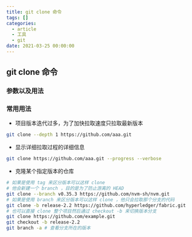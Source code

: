 ```yaml
---
title: git clone 命令
tags: []
categories:
  - article
  - 工具
  - git
date: 2021-03-25 00:00:00
---
```


## git clone 命令

### 参数以及用法

### 常用用法

- 项目版本迭代过多，为了加快拉取速度只拉取最新版本

```BASH
git clone --depth 1 https://github.com/aaa.git
```

- 显示详细拉取过程的详细信息

```BASH
git clone https://github.com/aaa.git --progress --verbose
```

- 克隆某个指定版本的仓库

```BASH
# 如果是使用 tag 来区分版本可以这样 clone
# 他会新建一个 branch ，目的是为了防止游离的 HEAD
git clone --branch v0.35.3 https://github.com/nvm-sh/nvm.git
# 如果是使用 branch 来区分版本可以这样 clone ，他只会拉取那个分支的代码
git clone -b release-2.2 https://github.com/hyperledger/fabric.git
# 也可以直接 clone 整个项目然后通过 checkout -b 来切换版本分支
git clone https://github.com/example.git
git checkout -b release-2.2
git branch -a # 查看分支所在的版本
```
